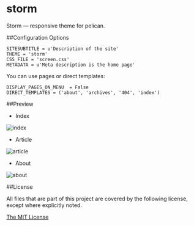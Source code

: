storm
=====

Storm &mdash; responsive theme for pelican.

##Configuration Options

    SITESUBTITLE = u'Description of the site'
    THEME = 'storm'
    CSS_FILE = 'screen.css'
    METADATA = u'Meta description is the home page'

You can use pages or direct templates:

    DISPLAY_PAGES_ON_MENU  = False
    DIRECT_TEMPLATES = ('about', 'archives', '404', 'index')

##Preview

- Index

![index](https://raw.github.com/redVi/storm/master/index.png)

- Article

![article](https://raw.github.com/redVi/storm/master/article.png)

- About

![about](https://raw.github.com/redVi/storm/master/about.png)


##License

All files that are part of this project are covered by the following license, except where explicitly noted.

[The MIT License](http://opensource.org/licenses/mit-license.php)
